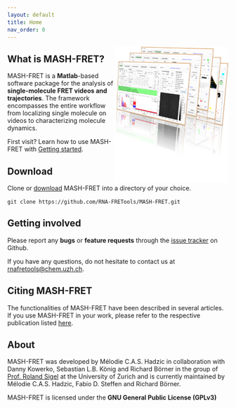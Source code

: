 ```yaml
---
layout: default
title: Home
nav_order: 0
---
```


<img src="assets/images/logo-MASH.png" width="260" style="float:right"/>

## What is MASH-FRET?
MASH-FRET is a **Matlab**-based software package for the analysis of **single-molecule FRET videos and trajectories**.
The framework encompasses the entire workflow from localizing single molecule on videos to characterizing molecule dynamics.

First visit? Learn how to use MASH-FRET with 
[Getting started](Getting_started.html).


## Download

Clone or 
[download](https://github.com/RNA-FRETools/MASH-FRET/archive/master.zip) MASH-FRET into a directory of your choice.
```
git clone https://github.com/RNA-FRETools/MASH-FRET.git
```


## Getting involved

Please report any **bugs** or **feature requests** through the 
[issue tracker](https://github.com/RNA-FRETools/MASH-FRET/issues) on Github.

If you have any questions, do not hesitate to contact us at 
[rnafretools@chem.uzh.ch](mailto:rnafretools@chem.uzh.ch).


## Citing MASH-FRET

The functionalities of MASH-FRET have been described in several articles. If you use MASH-FRET in your work, please refer to the respective publication listed 
[here](citations.html).


## About

MASH-FRET was developed by Mélodie C.A.S. Hadzic in collaboration with Danny Kowerko, Sebastian L.B. König and Richard Börner in the group of [Prof. Roland Sigel](https://www.chem.uzh.ch/en/sigel/news.html) at the University of Zurich and is currently maintained by Mélodie C.A.S. Hadzic, Fabio D. Steffen and Richard Börner.

MASH-FRET is licensed under the **GNU General Public License (GPLv3)**
